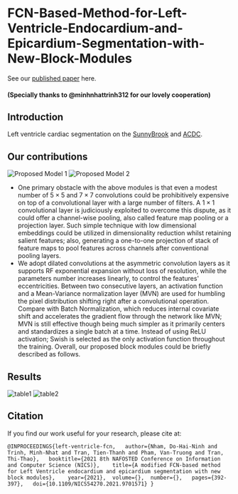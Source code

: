 # FCN-Based-Method-for-Left-Ventricle-Endocardium-and-Epicardium-Segmentation-with-New-Block-Modules
See our [published paper](https://ieeexplore.ieee.org/document/9701571) here.
#### (Specially thanks to @minhnhattrinh312 for our lovely cooperation)
## Introduction
Left ventricle cardiac segmentation on the [SunnyBrook](http://www.cardiacatlas.org/studies/sunnybrook-cardiac-data/) and [ACDC](https://www.creatis.insa-lyon.fr/Challenge/acdc/databases.html).
## Our contributions
![Proposed Model 1](https://github.com/tswizzle141/FCN-Based-Method-for-Left-Ventricle-Endocardium-and-Epicardium-Segmentation-with-New-Block-Modules/blob/main/1.jpg)
![Proposed Model 2](https://github.com/tswizzle141/FCN-Based-Method-for-Left-Ventricle-Endocardium-and-Epicardium-Segmentation-with-New-Block-Modules/blob/main/2.jpg)
* One primary obstacle with the above modules is that even a modest number of $5 \times 5$ and $7 \times 7$ convolutions could be prohibitively expensive on top of a convolutional layer with a large number of filters. A $1 \times 1$ convolutional layer is judiciously exploited to overcome this dispute, as it could offer a channel-wise pooling, also called feature map pooling or a projection layer. Such simple technique with low dimensional embeddings could be utilized in dimensionality reduction whilst retaining salient features; also, generating a one-to-one projection of stack of feature maps to pool features across channels after conventional pooling layers.
* We adopt dilated convolutions at the asymmetric convolution layers as it supports RF exponential expansion without loss of resolution, while the parameters number increases linearly, to control the features' eccentricities. Between two consecutive layers, an activation function and a Mean-Variance normalization layer (MVN) are used for humbling the pixel distribution shifting right after a convolutional operation. Compare with Batch Normalization, which reduces internal covariate shift and accelerates the gradient flow through the network like MVN; MVN is still effective though being much simpler as it primarily centers and standardizes a single batch at a time. Instead of using ReLU activation; Swish is selected as the only activation function throughout the training. Overall, our proposed block modules could be briefly described as follows.
## Results
![table1](https://github.com/tswizzle141/FCN-Based-Method-for-Left-Ventricle-Endocardium-and-Epicardium-Segmentation-with-New-Block-Modules/blob/main/3.jpg)
![table2](https://github.com/tswizzle141/FCN-Based-Method-for-Left-Ventricle-Endocardium-and-Epicardium-Segmentation-with-New-Block-Modules/blob/main/4.jpg)
## Citation
If you find our work useful for your research, please cite at:

`@INPROCEEDINGS{left-ventricle-fcn,  
    author={Nham, Do-Hai-Ninh and Trinh, Minh-Nhat and Tran, Tien-Thanh and Pham, Van-Truong and Tran, Thi-Thao},  
    booktitle={2021 8th NAFOSTED Conference on Information and Computer Science (NICS)},   
    title={A modified FCN-based method for Left Ventricle endocardium and epicardium segmentation with new block modules},   
    year={2021}, 
    volume={},  number={},  
    pages={392-397},  
    doi={10.1109/NICS54270.2021.9701571}
}`

